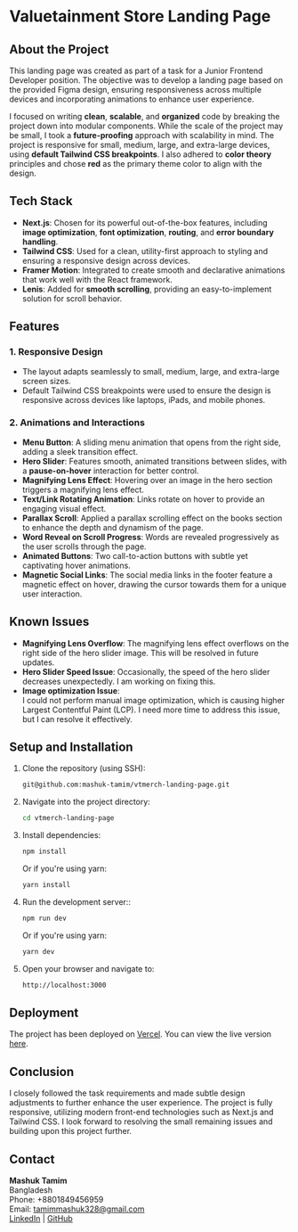 # Valuetainment Store Landing Page

## About the Project

This landing page was created as part of a task for a Junior Frontend Developer position. The objective was to develop a landing page based on the provided Figma design, ensuring responsiveness across multiple devices and incorporating animations to enhance user experience.

I focused on writing **clean**, **scalable**, and **organized** code by breaking the project down into modular components. While the scale of the project may be small, I took a **future-proofing** approach with scalability in mind. The project is responsive for small, medium, large, and extra-large devices, using **default Tailwind CSS breakpoints**. I also adhered to **color theory** principles and chose **red** as the primary theme color to align with the design.

## Tech Stack

- **Next.js**: Chosen for its powerful out-of-the-box features, including **image optimization**, **font optimization**, **routing**, and **error boundary handling**.
- **Tailwind CSS**: Used for a clean, utility-first approach to styling and ensuring a responsive design across devices.
- **Framer Motion**: Integrated to create smooth and declarative animations that work well with the React framework.
- **Lenis**: Added for **smooth scrolling**, providing an easy-to-implement solution for scroll behavior.

## Features

### 1. **Responsive Design**

- The layout adapts seamlessly to small, medium, large, and extra-large screen sizes.
- Default Tailwind CSS breakpoints were used to ensure the design is responsive across devices like laptops, iPads, and mobile phones.

### 2. **Animations and Interactions**

- **Menu Button**: A sliding menu animation that opens from the right side, adding a sleek transition effect.
- **Hero Slider**: Features smooth, animated transitions between slides, with a **pause-on-hover** interaction for better control.
- **Magnifying Lens Effect**: Hovering over an image in the hero section triggers a magnifying lens effect.
- **Text/Link Rotating Animation**: Links rotate on hover to provide an engaging visual effect.
- **Parallax Scroll**: Applied a parallax scrolling effect on the books section to enhance the depth and dynamism of the page.
- **Word Reveal on Scroll Progress**: Words are revealed progressively as the user scrolls through the page.
- **Animated Buttons**: Two call-to-action buttons with subtle yet captivating hover animations.
- **Magnetic Social Links**: The social media links in the footer feature a magnetic effect on hover, drawing the cursor towards them for a unique user interaction.

## Known Issues

- **Magnifying Lens Overflow**: The magnifying lens effect overflows on the right side of the hero slider image. This will be resolved in future updates.
- **Hero Slider Speed Issue**: Occasionally, the speed of the hero slider decreases unexpectedly. I am working on fixing this.
- **Image optimization Issue**:  
  I could not perform manual image optimization, which is causing higher Largest Contentful Paint (LCP). I need more time to address this issue, but I can resolve it effectively.

## Setup and Installation

1. Clone the repository (using SSH):

   ```bash
   git@github.com:mashuk-tamim/vtmerch-landing-page.git
   ```

2. Navigate into the project directory:
   ```bash
   cd vtmerch-landing-page
   ```
3. Install dependencies:
   ```bash
   npm install
   ```
   Or if you're using yarn:
   ```bash
   yarn install
   ```
4. Run the development server::
   ```bash
   npm run dev
   ```
   Or if you're using yarn:
   ```bash
   yarn dev
   ```
5. Open your browser and navigate to:
   ```bash
   http://localhost:3000
   ```

## Deployment

The project has been deployed on [Vercel](https://vercel.com/home). You can view the live version [here](https://vtmerch-eight.vercel.app/).


## Conclusion

I closely followed the task requirements and made subtle design adjustments to further enhance the user experience. The project is fully responsive, utilizing modern front-end technologies such as Next.js and Tailwind CSS. I look forward to resolving the small remaining issues and building upon this project further.

## Contact

**Mashuk Tamim**  
Bangladesh  
Phone: +8801849456959  
Email: tamimmashuk328@gmail.com  
[LinkedIn](https://www.linkedin.com/in/mashuk-tamim/)  | [GitHub](https://github.com/mashuk-tamim)
